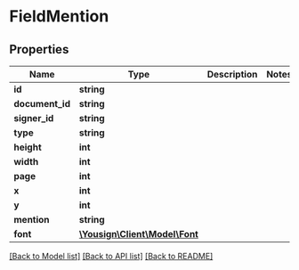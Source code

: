 # FieldMention

## Properties
Name | Type | Description | Notes
------------ | ------------- | ------------- | -------------
**id** | **string** |  | 
**document_id** | **string** |  | 
**signer_id** | **string** |  | 
**type** | **string** |  | 
**height** | **int** |  | 
**width** | **int** |  | 
**page** | **int** |  | 
**x** | **int** |  | 
**y** | **int** |  | 
**mention** | **string** |  | 
**font** | [**\Yousign\Client\Model\Font**](Font.md) |  | 

[[Back to Model list]](../../README.md#documentation-for-models) [[Back to API list]](../../README.md#documentation-for-api-endpoints) [[Back to README]](../../README.md)
